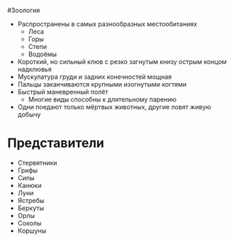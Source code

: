 #Зоология 
- Распространены в самых разнообразных местообитаниях
	- Леса
	- Горы
	- Степи
	- Водоёмы
- Короткий, но сильный клюв с резко загнутым книзу острым концом надклювья
- Мускулатура груди и задних конечностей мощная
- Пальцы заканчиваются крупными изогнутыми когтями
- Быстрый маневренный полёт
	- Многие виды способны к длительному парению
- Одни поедают только мёртвых животных, другие ловят живую добычу 
# Представители 
- Стервятники
- Грифы
- Сипы
- Канюки
- Луни 
- Ястребы
- Беркуты
- Орлы 
- Соколы
- Коршуны 